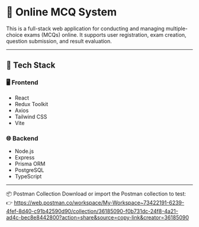 # 📝 Online MCQ System

This is a full-stack web application for conducting and managing multiple-choice exams (MCQs) online. It supports user registration, exam creation, question submission, and result evaluation.

---

## 🔧 Tech Stack

### 🖥️ Frontend
- React
- Redux Toolkit
- Axios
- Tailwind CSS
- Vite

### 🌐 Backend
- Node.js
- Express
- Prisma ORM
- PostgreSQL
- TypeScript

---

📦 Postman Collection
Download or import the Postman collection to test:
👉 https://web.postman.co/workspace/My-Workspace~73422191-6239-4fef-8d40-c91b42590d90/collection/36185090-f0b731dc-24f8-4a21-ad4c-bec8e8442800?action=share&source=copy-link&creator=36185090




